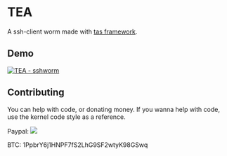 TEA
===

A ssh-client worm made with [tas framework](https://github.com/hc0d3r/tas).

Demo
----
[![TEA - sshworm](http://img.youtube.com/vi/vbnD4LfJRow/0.jpg)](https://youtu.be/vbnD4LfJRow)


Contributing
------------
You can help with code, or donating money.
If you wanna help with code, use the kernel code style as a reference.

Paypal: [![](https://www.paypalobjects.com/en_US/i/btn/btn_donate_SM.gif)](https://www.paypal.com/cgi-bin/webscr?cmd=_donations&business=RAG26EKAYHQSY&currency_code=BRL&source=url)

BTC: 1PpbrY6j1HNPF7fS2LhG9SF2wtyK98GSwq
